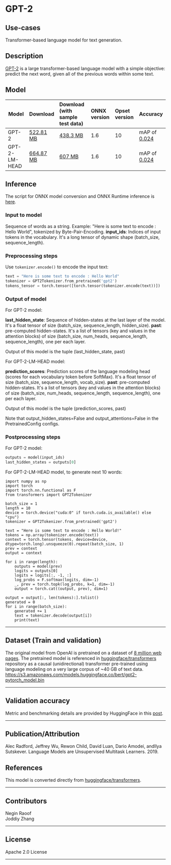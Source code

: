 # GPT-2

## Use-cases
Transformer-based language model for text generation.

## Description
[GPT-2](https://openai.com/blog/better-language-models/) is a large transformer-based language model with a simple objective: predict the next word, given all of the previous words within some text.

## Model

 |Model        |Download  | Download (with sample test data)|ONNX version|Opset version|Accuracy |
|-------------|:--------------|:--------------|:--------------|:--------------|:--------------|
|GPT-2       |[522.81 MB](model/gpt2-10.onnx) | [438.3 MB](model/gpt2-10.tar.gz)| 1.6 | 10 |mAP of [0.024](https://docs.google.com/spreadsheets/d/1sryqufw2D0XlUH4sq3e9Wnxu5EAQkaohzrJbd5HdQ_w/edit#gid=0)|
|GPT-2-LM-HEAD |[664.87 MB](model/gpt2-lm-head-10.onnx) | [607 MB](model/gpt2-lm-head-10.tar.gz)| 1.6 | 10 |mAP of [0.024](https://docs.google.com/spreadsheets/d/1sryqufw2D0XlUH4sq3e9Wnxu5EAQkaohzrJbd5HdQ_w/edit#gid=0)|


## Inference
The script for ONNX model conversion and ONNX Runtime inference is [here](dependencies/GPT2-export.py).

### Input to model
Sequence of words as a string. Example: "Here is some text to encode : Hello World", tokenized by Byte-Pair-Encoding.
**input_ids**: Indices of input tokens in the vocabulary. It's a long tensor of dynamic shape (batch_size, sequence_length).



### Preprocessing steps
Use ```tokenizer.encode()``` to encode the input text:
```python
text = "Here is some text to encode : Hello World"
tokenizer = GPT2Tokenizer.from_pretrained('gpt2')
tokens_tensor = torch.tensor([torch.tensor(tokenizer.encode(text))])
```

### Output of model
For GPT-2 model:

**last_hidden_state**: Sequence of hidden-states at the last layer of the model. It's a float tensor of size (batch_size, sequence_length, hidden_size).
**past**: pre-computed hidden-states. It's a list of tensors (key and values in the attention blocks) of size (batch_size, num_heads, sequence_length, sequence_length), one per each layer.

Output of this model is the tuple (last_hidden_state, past)

For GPT-2-LM-HEAD model:

**prediction_scores**: Prediction scores of the language modeling head (scores for each vocabulary token before SoftMax). It's a float tensor of size (batch_size, sequence_length, vocab_size).
**past**: pre-computed hidden-states. It's a list of tensors (key and values in the attention blocks) of size (batch_size, num_heads, sequence_length, sequence_length), one per each layer.

Output of this model is the tuple (prediction_scores, past)

Note that output_hidden_states=False and output_attentions=False in the PretrainedConfig configs.

### Postprocessing steps
For GPT-2 model:

```python
outputs = model(input_ids)
last_hidden_states = outputs[0]
```

For GPT-2-LM-HEAD model, to generate next 10 words:
```
import numpy as np
import torch
import torch.nn.functional as F
from transformers import GPT2Tokenizer

batch_size = 1
length = 10
device = torch.device("cuda:0" if torch.cuda.is_available() else "cpu")
tokenizer = GPT2Tokenizer.from_pretrained('gpt2')

text = "Here is some text to encode : Hello World!"
tokens = np.array(tokenizer.encode(text))
context = torch.tensor(tokens, device=device, dtype=torch.long).unsqueeze(0).repeat(batch_size, 1)
prev = context
output = context

for i in range(length):
    outputs = model(prev)
    logits = outputs[0]
    logits = logits[:, -1, :]
    log_probs = F.softmax(logits, dim=-1)
    _, prev = torch.topk(log_probs, k=1, dim=-1)
    output = torch.cat((output, prev), dim=1)

output = output[:, len(tokens):].tolist()
generated = 0
for i in range(batch_size):
    generated += 1
    text = tokenizer.decode(output[i])
    print(text)
```
<hr>

## Dataset (Train and validation)
The original model from OpenAI is pretrained on a dataset of [8 million web pages](https://openai.com/blog/better-language-models).
The pretrained model is referenced in  [huggingface/transformers](https://github.com/huggingface/transformers/blob/master/transformers/modeling_gpt2.py) repository as a causal (unidirectional) transformer pre-trained using language modeling on a very large corpus of ~40 GB of text data.
https://s3.amazonaws.com/models.huggingface.co/bert/gpt2-pytorch_model.bin

<hr>

## Validation accuracy
Metric and benchmarking details are provided by HuggingFace in this [post](https://medium.com/huggingface/benchmarking-transformers-pytorch-and-tensorflow-e2917fb891c2).
<hr>


## Publication/Attribution
Alec Radford, Jeffrey Wu, Rewon Child, David Luan, Dario Amodei, andIlya Sutskever. Language Models are Unsupervised Multitask Learners. 2019.

## References
This model is converted directly from [huggingface/transformers](https://github.com/huggingface/transformers/blob/master/src/transformers/modeling_gpt2.py).
<hr>

## Contributors
Negin Raoof  
Joddiy Zhang
<hr>

## License
Apache 2.0 License
<hr>
